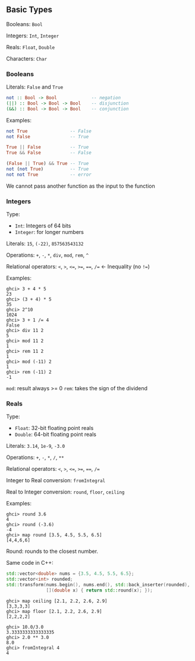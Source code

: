 ## Basic Types

Booleans: `Bool`

Integers: `Int`, `Integer`

Reals: `Float`, `Double`

Characters: `Char`

### Booleans

Literals: `False` and `True`

```hs
not :: Bool -> Bool             -- negation
(||) :: Bool -> Bool -> Bool    -- disjunction
(&&) :: Bool -> Bool -> Bool    -- conjunction
```

Examples:

```hs
not True                -- False
not False               -- True

True || False           -- True
True && False           -- False

(False || True) && True -- True
not (not True)          -- True
not not True            -- error
```

We cannot pass another function as the input to the function

### Integers

Type:
- `Int`: Integers of 64 bits
- `Integer`: for longer numbers

Literals: `15`, `(-22)`, `857563543132`

Operations: `+`, `-`, `*`, `div`, `mod`, `rem`, `^`

Relational operators: `<`, `>`, `<=`, `>=`, `==`, `/=` <- Inequality (no `!=`)

Examples:

```
ghci> 3 + 4 * 5
23
ghci> (3 + 4) * 5
35
ghci> 2^10
1024
ghci> 3 + 1 /= 4
False
ghci> div 11 2
5
ghci> mod 11 2
1
ghci> rem 11 2
1
ghci> mod (-11) 2
1
ghci> rem (-11) 2
-1
```

`mod`: result always >= 0
`rem`: takes the sign of the dividend

### Reals

Type:
- `Float`: 32-bit floating point reals
- `Double`: 64-bit floating point reals

Literals: `3.14`, `1e-9`, `-3.0`

Operations: `+`, `-`, `*`, `/`, `**`

Relational operators: `<`, `>`, `<=`, `>=`, `==`, `/=`

Integer to Real conversion: `fromIntegral`

Real to Integer conversion: `round`, `floor`, `ceiling`

Examples:

```
ghci> round 3.6
4
ghci> round (-3.6)
-4
ghci> map round [3.5, 4.5, 5.5, 6.5]
[4,4,6,6]
```

Round: rounds to the closest number.

Same code in C++:

```cpp
std::vector<double> nums = {3.5, 4.5, 5.5, 6.5};
std::vector<int> rounded;
std::transform(nums.begin(), nums.end(), std::back_inserter(rounded), 
               [](double x) { return std::round(x); });
```

```
ghci> map ceiling [2.1, 2.2, 2.6, 2.9]
[3,3,3,3]
ghci> map floor [2.1, 2.2, 2.6, 2.9]
[2,2,2,2]
```

```
ghci> 10.0/3.0
3.3333333333333335
ghci> 2.0 ** 3.0
8.0
ghci> fromIntegral 4
4
```

